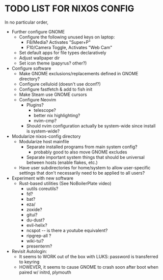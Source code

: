 # TODO LIST FOR NIXOS CONFIG

In no particular order,

- Further configure GNOME
    - Configure the following unused keys on laptop:
        - F8/Media? Activates "Super+P"
        - F10/Camera Toggle, Activates "Web Cam"
    - Set default apps for file types declaratively
    - Adjust wallpaper dir
    - Set icon theme (papyrus? other?)
- Configure software
    - Make GNOME exclusions/replacements defined in GNOME directory?
    - Configure celluloid (doesn't use dconf?)
    - Configure fastfetch & add to fish init
    - Make Steam use GNOME cursors
    - Configure Neovim
        - Plugins?
            - telescope?
            - better nix highlighting?
            - nvim-cmp?
        - Should nvim configuration actually be system-wide since install is system-wide?
- Modularize nixos-config directory
    - Modularize host mainfile
        - Separate installed programs from main system config?
            - probably good to also move GNOME excludes
        - Separate important system things that should be universal between hosts (enable flakes, etc.)
    - Have user subdirectories for home/system to allow user-specific settings that don't necessarily need to be applied to all users?
- Experiment with new software
    - Rust-based utilities (See NoBoilerPlate video)
        - uutils coreutils?
        - fd?
        - bat?
        - eza/
        - zoxide? 
        - gitui?
        - du-dust?
        - evil-helix?
        - ncspot -- is there a youtube equivalent?
        - ripgrep-all ?
        - wiki-tui?
        - presenterm?
- Revisit Autologin:
    - It seems to WORK out of the box with LUKS: password is transferred to keyring
    - HOWEVER, it seems to cause GNOME to crash soon after boot when paired w/ initrd, plymouth
